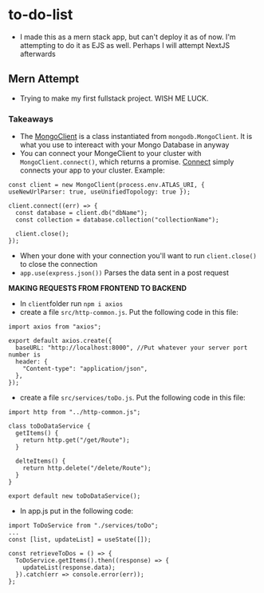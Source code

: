 # to-do-list

- I made this as a mern stack app, but can't deploy it as of now. I'm attempting to do it as EJS as well. Perhaps I will attempt NextJS afterwards

## Mern Attempt

- Trying to make my first fullstack project. WISH ME LUCK.

### Takeaways

- The [MongoClient](https://mongodb.github.io/node-mongodb-native/4.1/classes/MongoClient.html) is a class instantiated from `mongodb.MongoClient`. It is what you use to intereact with your Mongo Database in anyway
- You can connect your MongeClient to your cluster with `MongoClient.connect()`, which returns a promise. [Connect](https://mongodb.github.io/node-mongodb-native/4.1/classes/MongoClient.html#connect) simply connects your app to your cluster. Example:

```
const client = new MongoClient(process.env.ATLAS_URI, { useNewUrlParser: true, useUnifiedTopology: true });

client.connect((err) => {
  const database = client.db("dbName");
  const collection = database.collection("collectionName");

  client.close();
});
```

- When your done with your connection you'll want to run `client.close()` to close the connection
- `app.use(express.json())` Parses the data sent in a post request

**MAKING REQUESTS FROM FRONTEND TO BACKEND**

- In `client`folder run `npm i axios`
- create a file `src/http-common.js`. Put the following code in this file:

```
import axios from "axios";

export default axios.create({
  baseURL: "http://localhost:8000", //Put whatever your server port number is
  header: {
    "Content-type": "application/json",
  },
});
```

- create a file `src/services/toDo.js`. Put the following code in this file:

```
import http from "../http-common.js";

class toDoDataService {
  getItems() {
    return http.get("/get/Route");
  }

  delteItems() {
    return http.delete("/delete/Route");
  }
}

export default new toDoDataService();
```

- In app.js put in the following code:

```
import ToDoService from "./services/toDo";
...
const [list, updateList] = useState([]);

const retrieveToDos = () => {
  ToDoService.getItems().then((response) => {
    updateList(response.data);
  }).catch(err => console.error(err));
};
```
